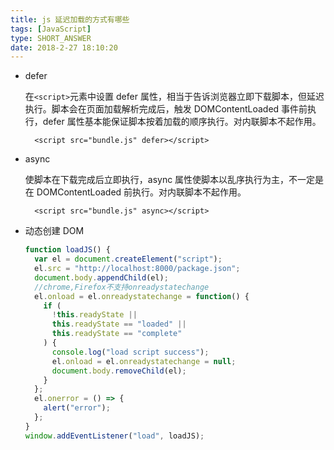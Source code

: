 ```yaml
---
title: js 延迟加载的方式有哪些
tags: [JavaScript]
type: SHORT_ANSWER
date: 2018-2-27 18:10:20
---
```


- defer

  在`<script>`元素中设置 defer 属性，相当于告诉浏览器立即下载脚本，但延迟执行。脚本会在页面加载解析完成后，触发 DOMContentLoaded 事件前执行，defer 属性基本能保证脚本按着加载的顺序执行。对内联脚本不起作用。

  ```
    <script src="bundle.js" defer></script>
  ```

- async

  使脚本在下载完成后立即执行，async 属性使脚本以乱序执行为主，不一定是在 DOMContentLoaded 前执行。对内联脚本不起作用。

  ```
    <script src="bundle.js" async></script>
  ```

- 动态创建 DOM

  ```js
  function loadJS() {
    var el = document.createElement("script");
    el.src = "http://localhost:8000/package.json";
    document.body.appendChild(el);
    //chrome,Firefox不支持onreadystatechange
    el.onload = el.onreadystatechange = function() {
      if (
        !this.readyState ||
        this.readyState == "loaded" ||
        this.readyState == "complete"
      ) {
        console.log("load script success");
        el.onload = el.onreadystatechange = null;
        document.body.removeChild(el);
      }
    };
    el.onerror = () => {
      alert("error");
    };
  }
  window.addEventListener("load", loadJS);
  ```
